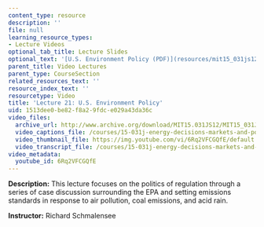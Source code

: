 ```yaml
---
content_type: resource
description: ''
file: null
learning_resource_types:
- Lecture Videos
optional_tab_title: Lecture Slides
optional_text: '[U.S. Environment Policy (PDF)](resources/mit15_031js12_lec21)'
parent_title: Video Lectures
parent_type: CourseSection
related_resources_text: ''
resource_index_text: ''
resourcetype: Video
title: 'Lecture 21: U.S. Environment Policy'
uid: 1513dee0-be82-f8a2-9fdc-e029a43da36c
video_files:
  archive_url: http://www.archive.org/download/MIT15.031JS12/MIT15_031JS12_lec21_300k.mp4
  video_captions_file: /courses/15-031j-energy-decisions-markets-and-policies-spring-2012/c36c61def52c5a42a94f922fd45d7c84_6Rq2VFCGQfE.vtt
  video_thumbnail_file: https://img.youtube.com/vi/6Rq2VFCGQfE/default.jpg
  video_transcript_file: /courses/15-031j-energy-decisions-markets-and-policies-spring-2012/35be5b30f51601aec7765f96226e2288_6Rq2VFCGQfE.pdf
video_metadata:
  youtube_id: 6Rq2VFCGQfE
---
```


**Description:** This lecture focuses on the politics of regulation through a series of case discussion surrounding the EPA and setting emissions standards in response to air pollution, coal emissions, and acid rain.

**Instructor:** Richard Schmalensee